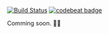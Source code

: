 [![Build Status](https://travis-ci.org/marcuswu0814/RedmineBot.svg?branch=master)](https://travis-ci.org/marcuswu0814/RedmineBot)
[![codebeat badge](https://codebeat.co/badges/68649015-0c5d-4102-bb00-0ee54faeb7e3)](https://codebeat.co/projects/github-com-marcuswu0814-redminebot-master)


Comming soon. 👨‍💻